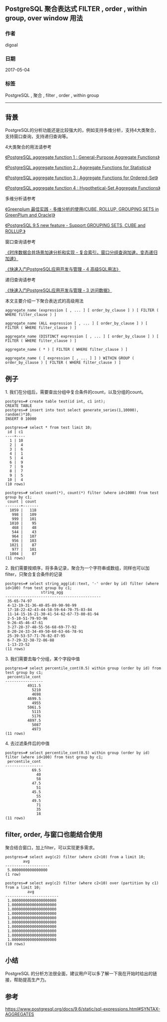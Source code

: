 ## PostgreSQL 聚合表达式 FILTER , order , within group, over window 用法   
                  
### 作者                  
digoal                  
                  
### 日期                  
2017-05-04                 
                  
### 标签                  
PostgreSQL , 聚合 , filter , order , within group  
                  
----                  
                  
## 背景     
PostgreSQL的分析功能还是比较强大的，例如支持多维分析，支持4大类聚合，支持窗口查询，支持递归查询等。  
  
4大类聚合的用法请参考  
  
[《PostgreSQL aggregate function 1 : General-Purpose Aggregate Functions》](../201503/20150302_01.md)    
  
[《PostgreSQL aggregate function 2 : Aggregate Functions for Statistics》](../201503/20150303_03.md)    
  
[《PostgreSQL aggregate function 3 : Aggregate Functions for Ordered-Set》](../201504/20150407_01.md)    
  
[《PostgreSQL aggregate function 4 : Hypothetical-Set Aggregate Functions》](../201504/20150407_02.md)    
  
多维分析请参考  
  
[《Greenplum 最佳实践 - 多维分析的使用(CUBE, ROLLUP, GROUPING SETS in GreenPlum and Oracle)》](../201212/20121218_03.md)    
  
[《PostgreSQL 9.5 new feature - Support GROUPING SETS, CUBE and ROLLUP.》](../201505/20150526_02.md)    
  
窗口查询请参考  
  
[《时序数据合并场景加速分析和实现 - 复合索引，窗口分组查询加速，变态递归加速》](../201611/20161128_01.md)    
  
[《快速入门PostgreSQL应用开发与管理 - 4 高级SQL用法》](../201704/20170411_04.md)   
  
递归查询请参考  
  
[《快速入门PostgreSQL应用开发与管理 - 3 访问数据》](../201704/20170411_03.md)  
  
本文主要介绍一下聚合表达式的高级用法  
  
```  
aggregate_name (expression [ , ... ] [ order_by_clause ] ) [ FILTER ( WHERE filter_clause ) ]  
  
aggregate_name (ALL expression [ , ... ] [ order_by_clause ] ) [ FILTER ( WHERE filter_clause ) ]  
  
aggregate_name (DISTINCT expression [ , ... ] [ order_by_clause ] ) [ FILTER ( WHERE filter_clause ) ]  
  
aggregate_name ( * ) [ FILTER ( WHERE filter_clause ) ]  
  
aggregate_name ( [ expression [ , ... ] ] ) WITHIN GROUP ( order_by_clause ) [ FILTER ( WHERE filter_clause ) ]  
```  
  
## 例子  
1\. 我们在分组后，需要查出分组中复合条件的count，以及分组的count。  
  
```  
postgres=# create table test(id int, c1 int);  
CREATE TABLE  
postgres=# insert into test select generate_series(1,10000), random()*10;  
INSERT 0 10000  
  
postgres=# select * from test limit 10;  
 id | c1   
----+----  
  1 | 10  
  2 |  4  
  3 |  6  
  4 |  1  
  5 |  4  
  6 |  9  
  7 |  9  
  8 |  7  
  9 |  5  
 10 |  4  
(10 rows)  
```  
  
```  
postgres=# select count(*), count(*) filter (where id<1000) from test group by c1;  
 count | count   
-------+-------  
  1059 |   118  
   998 |   109  
   999 |   101  
  1010 |    95  
   468 |    48  
   544 |    43  
   964 |   107  
   956 |   103  
  1021 |    87  
   977 |   101  
  1004 |    87  
(11 rows)  
```  
  
2\. 我们需要按顺序，将多条记录，聚合为一个字符串或数组，同样也可以加filter，只聚合复合条件的记录  
  
```  
postgres=# select string_agg(id::text, '-' order by id) filter (where id<100) from test group by c1;  
                string_agg                   
-------------------------------------------  
 35-65-74-97  
 4-12-19-31-36-40-85-89-90-98-99  
 17-18-22-42-43-44-58-59-64-70-75-83-84  
 11-14-15-16-21-30-41-54-62-67-73-80-81-94  
 2-5-10-51-79-93-96  
 9-26-45-46-47-61  
 3-27-28-37-48-55-56-68-69-77-92  
 8-20-24-33-34-49-50-60-63-66-78-91  
 25-39-53-57-71-76-82-87-95  
 6-7-29-32-38-72-86-88  
 1-13-23-52  
(11 rows)  
```  
  
3\. 我们需要去每个分组，某个字段中值  
  
```  
postgres=# select percentile_cont(0.5) within group (order by id) from test group by c1;  
 percentile_cont   
-----------------  
          4911.5  
            5210  
            4698  
          4699.5  
            4955  
          5061.5  
            5115  
            5176  
          4897.5  
            5087  
            4973  
(11 rows)  
```  
  
4\. 去过滤条件后的中值  
  
```  
postgres=# select percentile_cont(0.5) within group (order by id) filter (where id<100) from test group by c1;  
 percentile_cont   
-----------------  
            69.5  
              40  
              58  
            47.5  
              51  
            45.5  
              55  
            49.5  
              71  
              35  
              18  
(11 rows)  
```  
  
## filter, order, 与窗口也能结合使用
聚合结合窗口，加上filter，可以实现更多需求。  
  
```
postgres=# select avg(c2) filter (where c2<10) from a limit 10;
        avg         
--------------------
 5.0000000000000000
(1 row)

postgres=# select avg(c2) filter (where c2<10) over (partition by c1) from a limit 10;
          avg           
------------------------
 1.00000000000000000000
 1.00000000000000000000
 1.00000000000000000000
 1.00000000000000000000
 1.00000000000000000000
 1.00000000000000000000
 1.00000000000000000000
 1.00000000000000000000
 1.00000000000000000000
 1.00000000000000000000
(10 rows)
```
  
## 小结  
PostgreSQL 的分析方法很全面，建议用户可以多了解一下我在开始时给出的链接，帮助提高生产力。  
    
## 参考    
https://www.postgresql.org/docs/9.6/static/sql-expressions.html#SYNTAX-AGGREGATES    
